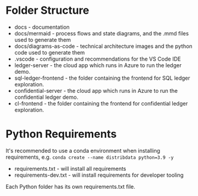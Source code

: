 # Folder Structure

- docs - documentation
- docs/mermaid - process flows and state diagrams, and the .mmd files used to generate them
- docs/diagrams-as-code - technical architecture images and the python code used to generate them
- .vscode - configuration and recommendations for the VS Code IDE
- ledger-server - the cloud app which runs in Azure to run the ledger demo.
- sql-ledger-frontend - the folder containing the frontend for SQL ledger exploration.
- confidential-server - the cloud app which runs in Azure to run the confidential ledger demo.
- cl-frontend - the folder containing the frontend for confidential ledger exploration.


# Python Requirements
It's recommended to use a conda environment when installing requirements, e.g. `conda create --name distribdata python=3.9 -y`

- requirements.txt -  will install all requirements
- requirements-dev.txt - will install requirements for developer tooling

Each Python folder has its own requirements.txt file.